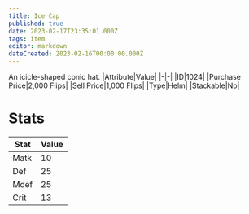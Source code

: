 ```yaml
---
title: Ice Cap
published: true
date: 2023-02-17T23:35:01.000Z
tags: item
editor: markdown
dateCreated: 2023-02-16T00:00:00.000Z
---
```


An icicle-shaped conic hat.
|Attribute|Value|
|-|-|
|ID|1024|
|Purchase Price|2,000 Flips|
|Sell Price|1,000 Flips|
|Type|Helm|
|Stackable|No|

# Stats
|Stat|Value|
|-|-|
|Matk|10|
|Def|25|
|Mdef|25|
|Crit|13|
